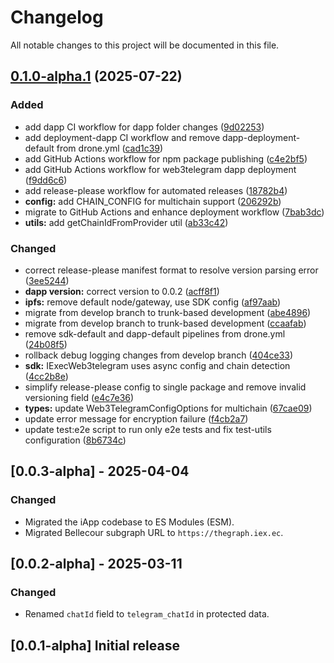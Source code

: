 # Changelog

All notable changes to this project will be documented in this file.

## [0.1.0-alpha.1](https://github.com/iExecBlockchainComputing/web3telegram-sdk/compare/web3telegram-v0.1.0-alpha.0...web3telegram-v0.1.0-alpha.1) (2025-07-22)


### Added

* add dapp CI workflow for dapp folder changes ([9d02253](https://github.com/iExecBlockchainComputing/web3telegram-sdk/commit/9d02253d3df2b899335e87b97c93da48b9a81f40))
* add deployment-dapp CI workflow and remove dapp-deployment-default from drone.yml ([cad1c39](https://github.com/iExecBlockchainComputing/web3telegram-sdk/commit/cad1c3960524d9e1db87de0ef3254cb88fe152e9))
* add GitHub Actions workflow for npm package publishing ([c4e2bf5](https://github.com/iExecBlockchainComputing/web3telegram-sdk/commit/c4e2bf571d9301040a7599843e5e7d71cb3199bc))
* add GitHub Actions workflow for web3telegram dapp deployment ([f9dd6c6](https://github.com/iExecBlockchainComputing/web3telegram-sdk/commit/f9dd6c6d20cac67f15f55f4cd4ec689ce2612d1e))
* add release-please workflow for automated releases ([18782b4](https://github.com/iExecBlockchainComputing/web3telegram-sdk/commit/18782b44d70cde0616c81ddd6ea05e87624f39b5))
* **config:** add CHAIN_CONFIG for multichain support ([206292b](https://github.com/iExecBlockchainComputing/web3telegram-sdk/commit/206292b17d0c0e20eff18a11ad1abaf6e3e3b48d))
* migrate to GitHub Actions and enhance deployment workflow  ([7bab3dc](https://github.com/iExecBlockchainComputing/web3telegram-sdk/commit/7bab3dcb63198d688437806393a30ae70f40ccaf))
* **utils:** add getChainIdFromProvider util ([ab33c42](https://github.com/iExecBlockchainComputing/web3telegram-sdk/commit/ab33c4259be46c3af4c4adc79d59e2cd3cd6d131))


### Changed

* correct release-please manifest format to resolve version parsing error ([3ee5244](https://github.com/iExecBlockchainComputing/web3telegram-sdk/commit/3ee5244c4f63c16e02eec0451b805e56f3491cd7))
* **dapp version:** correct version to 0.0.2 ([acff8f1](https://github.com/iExecBlockchainComputing/web3telegram-sdk/commit/acff8f1b37d2faef7c52a6ee9027dc0014030a38))
* **ipfs:** remove default node/gateway, use SDK config ([af97aab](https://github.com/iExecBlockchainComputing/web3telegram-sdk/commit/af97aab4f212e86380114e596d5852a71527c361))
* migrate from develop branch to trunk-based development ([abe4896](https://github.com/iExecBlockchainComputing/web3telegram-sdk/commit/abe4896715eb5b14aa0aa462031980c95a94e8cb))
* migrate from develop branch to trunk-based development ([ccaafab](https://github.com/iExecBlockchainComputing/web3telegram-sdk/commit/ccaafab2d8c4266293ab9635e75a01ac5e502cef))
* remove sdk-default and dapp-default pipelines from drone.yml ([24b08f5](https://github.com/iExecBlockchainComputing/web3telegram-sdk/commit/24b08f5451aca3d09d037fe709cefadee169629a))
* rollback debug logging changes from develop branch ([404ce33](https://github.com/iExecBlockchainComputing/web3telegram-sdk/commit/404ce33e7d0705c274155813951284cd1830a3d2))
* **sdk:** IExecWeb3telegram uses async config and chain detection ([4cc2b8e](https://github.com/iExecBlockchainComputing/web3telegram-sdk/commit/4cc2b8e10877f5602bf12f9792caa754729c6373))
* simplify release-please config to single package and remove invalid versioning field ([e4c7e36](https://github.com/iExecBlockchainComputing/web3telegram-sdk/commit/e4c7e36fd91d92c8d6497420945ffaca3db7fa87))
* **types:** update Web3TelegramConfigOptions for multichain ([67cae09](https://github.com/iExecBlockchainComputing/web3telegram-sdk/commit/67cae0990fb7c09447cbd4f4ed68ce58e9e04409))
* update error message for encryption failure ([f4cb2a7](https://github.com/iExecBlockchainComputing/web3telegram-sdk/commit/f4cb2a7001399e81bfa2d77b1b1670273920a9dc))
* update test:e2e script to run only e2e tests and fix test-utils configuration ([8b6734c](https://github.com/iExecBlockchainComputing/web3telegram-sdk/commit/8b6734c19af5eb2f67a58bc4ee3e4378d93a3cfc))

## [0.0.3-alpha] - 2025-04-04

### Changed

- Migrated the iApp codebase to ES Modules (ESM).
- Migrated Bellecour subgraph URL to `https://thegraph.iex.ec`.

## [0.0.2-alpha] - 2025-03-11

### Changed

- Renamed `chatId` field to `telegram_chatId` in protected data.

## [0.0.1-alpha] Initial release
